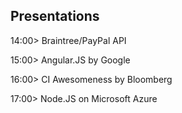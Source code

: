 ##  Presentations

14:00> Braintree/PayPal API

15:00> Angular.JS by Google

16:00> CI Awesomeness by Bloomberg

17:00> Node.JS on Microsoft Azure